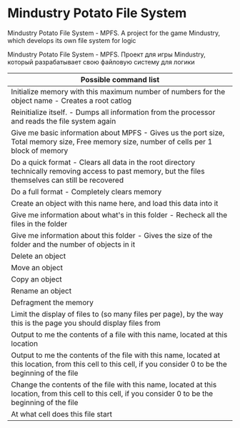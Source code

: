 # Mindustry Potato File System


Mindustry Potato File System - MPFS. A project for the game Mindustry, which develops its own file system for logic

Mindustry Potato File System - MPFS. Проект для игры Mindustry, который разрабатывает свою файловую систему для логики

| Possible command list |
| --- |
| Initialize memory with this maximum number of numbers for the object name - Creates a root catlog |
| Reinitialize itself. - Dumps all information from the processor and reads the file system again |
| Give me basic information about MPFS - Gives us the port size, Total memory size, Free memory size, number of cells per 1 block of memory |
| Do a quick format - Clears all data in the root directory technically removing access to past memory, but the files themselves can still be recovered |
| Do a full format - Completely clears memory |
| Create an object with this name here, and load this data into it |
| Give me information about what's in this folder - Recheck all the files in the folder |
| Give me information about this folder - Gives the size of the folder and the number of objects in it |
| Delete an object |
| Move an object |
| Copy an object |
| Rename an object |
| Defragment the memory |
| Limit the display of files to (so many files per page), by the way this is the page you should display files from |
| Output to me the contents of a file with this name, located at this location |
| Output to me the contents of the file with this name, located at this location, from this cell to this cell, if you consider 0 to be the beginning of the file |
| Change the contents of the file with this name, located at this location, from this cell to this cell, if you consider 0 to be the beginning of the file | 
| At what cell does this file start |
